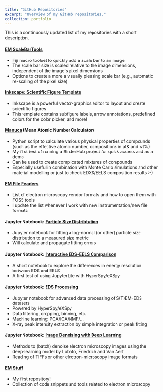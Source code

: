 ```yaml
---
title: "GitHub Repositories"
excerpt: "Overview of my GitHub repositories."
collection: portfolio
---
```


This is a continuously updated list of my repositories with a short description.

#### [EM ScaleBarTools](https://github.com/lukmuk/em-scalebartools)

* Fiji macro toolset to quickly add a scale bar to an image
* The scale bar size is scaled relative to the image dimensions, independent of the image's pixel dimensions
* Options to create a more a visually pleasing scale bar (e.g., automatic re-scaling of the pixel size)

#### [Inkscape: Scientific Figure Template](https://github.com/lukmuk/inkscape-scientific-figure-template)

* Inkscape is a powerful vector-graphics editor to layout and create scientific figures
* This template contains subfigure labels, arrow annotations, predefined colors for the color picker, and more!

#### [Manuca](https://github.com/lukmuk/manuca) (Mean Atomic Number Calculator)

* Python script to calculate various physical properties of compounds (such as the effective atomic number, compositions in at& and wt%)
* My first test of running a BinderHub project for quick access and as a demo
* Can be used to create complicated mixtures of compounds
* Especially useful in combination with Monte Carlo simulations and other material modelling or just to check EDXS/EELS composition results :-)

#### [EM File Readers](https://github.com/lukmuk/em-file-readers)

* List of electron microscopy vendor formats and how to open them with FOSS tools
* I update the list whenever I work with new instrumentation/new file formats

#### Jupyter Notebook: [Particle Size Distribtution](https://github.com/lukmuk/particle-size-distribution)

* Jupyter notebook for fitting a log-normal (or other) particle size distribution to a measured size metric 
* Will calculate and propagate fitting errors

#### Jupyter Notebook: [Interactive EDS-EELS Comparison](https://github.com/lukmuk/jl-eds-eels)

* A short notebook to explore the differences in energy resolution between EDS and EELS
* A first test of using JupyterLite with HyperSpy/eXSpy

#### Jupyter Notebook: [EDS Processing](https://github.com/lukmuk/eds-processing-notebooks)

* Jupyter notebook for advanced data processing of S(T)EM-EDS datasets
* Powered by HyperSpy/eXSpy
* Data filtering, cropping, binning, etc.
* Machine learning: PCA/ICA/NMF/...
* X-ray peak intensity extraction by simple integration or peak fitting

#### Jupyter Notebook: [Image Denoising with Deep Learning](https://github.com/lukmuk/r_em_workflows)

* Methods to (batch) denoise electron microscopy images using the deep-learning model by Lobato, Friedrich and Van Aert
* Reading of TIFFs or other electron-microscopy image formats

#### [EM Stuff](https://github.com/lukmuk/em-stuff)

* My first repository!
* Collection of code snippets and tools related to electron microscopy
